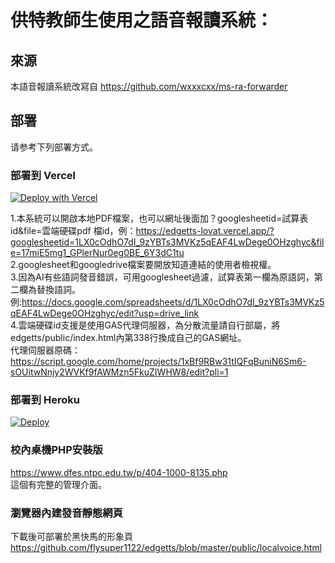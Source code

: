 # 供特教師生使用之語音報讀系統：

## 來源

本語音報讀系統改寫自 https://github.com/wxxxcxx/ms-ra-forwarder

## 部署

请参考下列部署方式。

### 部署到 Vercel

[![Deploy with Vercel](https://vercel.com/button)](https://vercel.com/new/flysupers-projects/import?s=https%3A%2F%2Fgithub.com%2Fflysuper1122%2Fedgetts&hasTrialAvailable=1&showOptionalTeamCreation=false&project-name=edgetts&framework=other&totalProjects=1&remainingProjects=1)

1.本系統可以開啟本地PDF檔案，也可以網址後面加？googlesheetid=試算表id&file=雲端硬碟pdf 檔id，例：https://edgetts-lovat.vercel.app/?googlesheetid=1LX0cOdhO7dI_9zYBTs3MVKz5qEAF4LwDege0OHzghyc&file=17miE5mg1_GPlerNur0eg0BE_6Y3dC1tu<br>
2.googlesheet和googledrive檔案要開放知道連結的使用者檢視權。<br>
3.因為AI有些語詞發音錯誤，可用googlesheet過濾，試算表第一欄為原語詞，第二欄為替換語詞。<br>
例:https://docs.google.com/spreadsheets/d/1LX0cOdhO7dI_9zYBTs3MVKz5qEAF4LwDege0OHzghyc/edit?usp=drive_link<br>
4.雲端硬碟id支援是使用GAS代理伺服器，為分散流量請自行部屬，將edgetts/public/index.html內第338行換成自己的GAS網址。<br>
代理伺服器原碼：https://script.google.com/home/projects/1xBf9RBw31tIQFqBuniN6Sm6-sOUitwNnjy2WVKf9fAWMzn5FkuZIWHW8/edit?pli=1
### 部署到 Heroku

[![Deploy](https://www.herokucdn.com/deploy/button.svg)](https://heroku.com/deploy)

### 校內桌機PHP安裝版

https://www.dfes.ntpc.edu.tw/p/404-1000-8135.php<br>
這個有完整的管理介面。

### 瀏覽器內建發音靜態網頁

下載後可部署於黑快馬的形象頁 https://github.com/flysuper1122/edgetts/blob/master/public/localvoice.html



